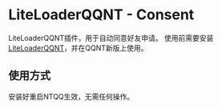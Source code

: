 # LiteLoaderQQNT - Consent

LiteLoaderQQNT插件，用于自动同意好友申请。
使用前需要安装[LiteLoaderQQNT](https://github.com/mo-jinran/LiteLoaderQQNT)，并在QQNT新版上使用。

## 使用方式
安装好重启NTQQ生效，无需任何操作。